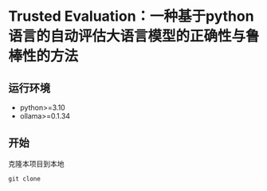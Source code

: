 # Trusted Evaluation：一种基于python语言的自动评估大语言模型的正确性与鲁棒性的方法

## 运行环境
- python>=3.10
- ollama>=0.1.34

## 开始
克隆本项目到本地
```
git clone 
```


